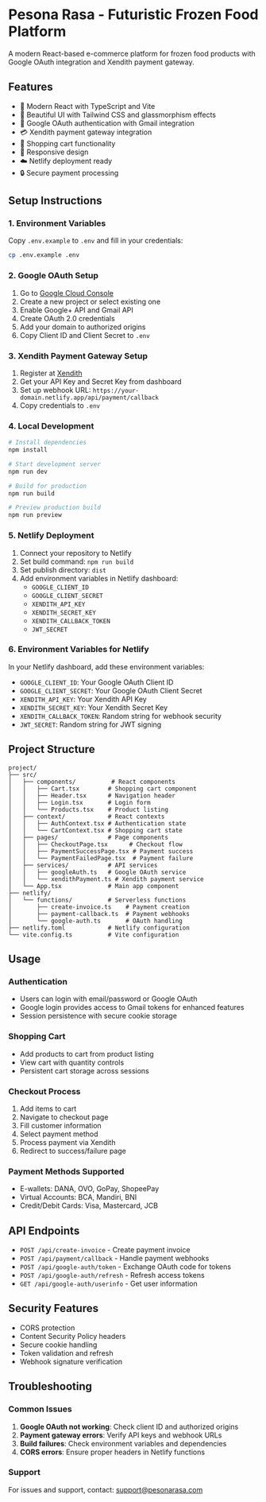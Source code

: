 # Pesona Rasa - Futuristic Frozen Food Platform

A modern React-based e-commerce platform for frozen food products with Google OAuth integration and Xendith payment gateway.

## Features

- 🚀 Modern React with TypeScript and Vite
- 🎨 Beautiful UI with Tailwind CSS and glassmorphism effects
- 🔐 Google OAuth authentication with Gmail integration
- 💳 Xendith payment gateway integration
- 🛒 Shopping cart functionality
- 📱 Responsive design
- ☁️ Netlify deployment ready
- 🔒 Secure payment processing

## Setup Instructions

### 1. Environment Variables

Copy `.env.example` to `.env` and fill in your credentials:

```bash
cp .env.example .env
```

### 2. Google OAuth Setup

1. Go to [Google Cloud Console](https://console.cloud.google.com/)
2. Create a new project or select existing one
3. Enable Google+ API and Gmail API
4. Create OAuth 2.0 credentials
5. Add your domain to authorized origins
6. Copy Client ID and Client Secret to `.env`

### 3. Xendith Payment Gateway Setup

1. Register at [Xendith](https://xendith.com/)
2. Get your API Key and Secret Key from dashboard
3. Set up webhook URL: `https://your-domain.netlify.app/api/payment/callback`
4. Copy credentials to `.env`

### 4. Local Development

```bash
# Install dependencies
npm install

# Start development server
npm run dev

# Build for production
npm run build

# Preview production build
npm run preview
```

### 5. Netlify Deployment

1. Connect your repository to Netlify
2. Set build command: `npm run build`
3. Set publish directory: `dist`
4. Add environment variables in Netlify dashboard:
   - `GOOGLE_CLIENT_ID`
   - `GOOGLE_CLIENT_SECRET`
   - `XENDITH_API_KEY`
   - `XENDITH_SECRET_KEY`
   - `XENDITH_CALLBACK_TOKEN`
   - `JWT_SECRET`

### 6. Environment Variables for Netlify

In your Netlify dashboard, add these environment variables:

- `GOOGLE_CLIENT_ID`: Your Google OAuth Client ID
- `GOOGLE_CLIENT_SECRET`: Your Google OAuth Client Secret
- `XENDITH_API_KEY`: Your Xendith API Key
- `XENDITH_SECRET_KEY`: Your Xendith Secret Key
- `XENDITH_CALLBACK_TOKEN`: Random string for webhook security
- `JWT_SECRET`: Random string for JWT signing

## Project Structure

```
project/
├── src/
│   ├── components/          # React components
│   │   ├── Cart.tsx        # Shopping cart component
│   │   ├── Header.tsx      # Navigation header
│   │   ├── Login.tsx       # Login form
│   │   └── Products.tsx    # Product listing
│   ├── context/            # React contexts
│   │   ├── AuthContext.tsx # Authentication state
│   │   └── CartContext.tsx # Shopping cart state
│   ├── pages/              # Page components
│   │   ├── CheckoutPage.tsx      # Checkout flow
│   │   ├── PaymentSuccessPage.tsx # Payment success
│   │   └── PaymentFailedPage.tsx  # Payment failure
│   ├── services/           # API services
│   │   ├── googleAuth.ts   # Google OAuth service
│   │   └── xendithPayment.ts # Xendith payment service
│   └── App.tsx             # Main app component
├── netlify/
│   └── functions/          # Serverless functions
│       ├── create-invoice.ts    # Payment creation
│       ├── payment-callback.ts  # Payment webhooks
│       └── google-auth.ts       # OAuth handling
├── netlify.toml            # Netlify configuration
└── vite.config.ts          # Vite configuration
```

## Usage

### Authentication
- Users can login with email/password or Google OAuth
- Google login provides access to Gmail tokens for enhanced features
- Session persistence with secure cookie storage

### Shopping Cart
- Add products to cart from product listing
- View cart with quantity controls
- Persistent cart storage across sessions

### Checkout Process
1. Add items to cart
2. Navigate to checkout page
3. Fill customer information
4. Select payment method
5. Process payment via Xendith
6. Redirect to success/failure page

### Payment Methods Supported
- E-wallets: DANA, OVO, GoPay, ShopeePay
- Virtual Accounts: BCA, Mandiri, BNI
- Credit/Debit Cards: Visa, Mastercard, JCB

## API Endpoints

- `POST /api/create-invoice` - Create payment invoice
- `POST /api/payment/callback` - Handle payment webhooks
- `POST /api/google-auth/token` - Exchange OAuth code for tokens
- `POST /api/google-auth/refresh` - Refresh access tokens
- `GET /api/google-auth/userinfo` - Get user information

## Security Features

- CORS protection
- Content Security Policy headers
- Secure cookie handling
- Token validation and refresh
- Webhook signature verification

## Troubleshooting

### Common Issues

1. **Google OAuth not working**: Check client ID and authorized origins
2. **Payment gateway errors**: Verify API keys and webhook URLs
3. **Build failures**: Check environment variables and dependencies
4. **CORS errors**: Ensure proper headers in Netlify functions

### Support

For issues and support, contact: support@pesonarasa.com
